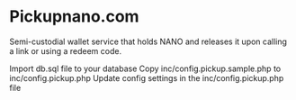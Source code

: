 # Pickupnano.com
Semi-custodial wallet service that holds NANO and releases it upon calling a link or using a redeem code.

Import db.sql file to your database
Copy inc/config.pickup.sample.php to inc/config.pickup.php
Update config settings in the inc/config.pickup.php file
